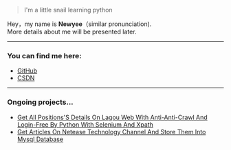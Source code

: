 > I'm a little snail learning python

Hey，my name is **Newyee**（similar pronunciation).<br/>
More details about me will be presented later.

- - - - -
### You can find me here:
- [GitHub](https://github.com/Newyee1994)
- [CSDN](https://blog.csdn.net/Newyee)

- - - - -
### Ongoing projects...
- [Get All Positions'S Details On Lagou Web With Anti-Anti-Crawl And Login-Free By Python With Selenium And Xpath](https://blog.csdn.net/Newyee/article/details/88577868)
- [Get Articles On Netease Technology Channel And Store Them Into Mysql Database](https://blog.csdn.net/Newyee/article/details/88702399)